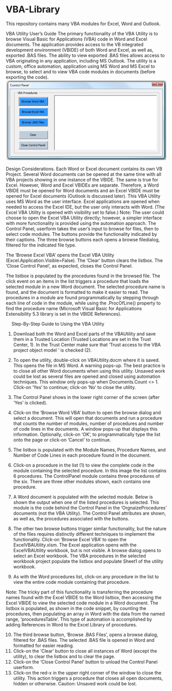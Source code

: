 # VBA-Library
This repository contains many VBA modules for Excel, Word and Outlook.

VBA Utility User’s Guide
The primary functionality of the VBA Utility is to browse Visual Basic for Applications (VBA) code in Word and Excel documents. The application provides access to the VB integrated development environment (VBIDE) of both Word and Excel, as well as, exported .BAS files. The ability to view exported .BAS files allows access to VBA originating in any application, including MS Outlook.
The utility is a custom, office automation, application using MS Word and MS Excel to browse, to select and to view VBA code modules in documents (before exporting the code).
![Alt text](./images/ControlPanel.png?raw=true "ControlPanel")

Design Considerations.
Each Word or Excel document contains its own VB Project. Several Word documents can be opened at the same time with all VBA projects showing in one instance of the VBIDE. The same is true for Excel. However, Word and Excel VBIDEs are separate. Therefore, a Word VBIDE must be opened for Word documents and an Excel VBIDE must be opened for Excel documents (Outlook is discussed later). 
This VBA Utility uses MS Word as the user interface. Excel applications are opened when needed to access the Excel IDE, but the user only interacts with Word. (The Excel VBA Utility is opened with visibility set to false.)
Note:  The user could choose to open the Excel VBA Utility directly; however, a simpler interface with more functionality is provided using the automation approach.
The Control Panel, userform takes the user’s input to browse for files, then to select code modules. The buttons provide the functionality indicated by their captions. The three browse buttons each opens a browse filedialog, filtered for the indicated file type. 









The ‘Browse Excel VBA’ opens the Excel VBA Utility (Excel.Application.Visible=False). The ‘Clear’ button clears the listbox. The ‘Close Control Panel’, as expected, closes the Control Panel.






The listbox is populated by the procedures found in the browsed file. The click event on an items in the list triggers a procedure that loads the selected module in a new Word document. The selected procedure name is found, and the document is formatted to make it easier to read. The procedures in a module are found programmatically by stepping through each line of code in the module, while using the .ProcOfLine() property to find the procedure name (Microsoft Visual Basic for Applications Extensibility 5.3 library is set in the VBIDE References).







 
Step-By-Step Guide to Using the VBA Utility
1.	Download both the Word and Excel parts of the VBAUtility and save them in a Trusted Location (Trusted Locations are set in the Trust Center, 1). In the Trust Center make sure that ‘Trust access to the VBA project object model ‘ is checked (2).





2.	To open the utility, double-click on VBAUtility.docm where it is saved. This opens the file in MS Word. A warning pops-up. The best practice is to close all other Word documents when using this utility. Unsaved work could be lost as several files are opened and closed using automation techniques.  This window only pops-up when Documents.Count <> 1. Click-on ‘Yes’ to continue; click-on ‘No’ to close the utility.






3.	The Control Panel shows in the lower right corner of the screen (after ‘Yes’ is clicked).
4.	Click-on the ‘Browse Word VBA’ button to open the browse dialog and select a document. This will open that documents and run a procedure that counts the number of modules, number of procedures and number of code lines in the documents. A window pops-up that displays this information. Optionally, click-on ‘OK’, to programmatically type the list onto the page or click-on ‘Cancel’ to continue. 
5.	The listbox is populated with the Module Names, Procedure Names, and Number of Code Lines in each procedure found in the document.










6.	Click-on a procedure in the list (1) to view the complete code in the module containing the selected procedure. In this image the list contains 6 procedures. The ControlPanel module contains three procedures of the six. There are three other modules shown, each contains one procedure.
7.	A Word document is populated with the selected module. Below is shown the output when one of the listed procedures is selected. This module is the code behind the Control Panel  in the ‘OrgnaizeProcedures’ documents (not the VBA Utility). The Control Panel attributes are shown, as well as, the procedures associated with the buttons.










8.	The other two browse buttons trigger similar functionality, but the nature of the files requires distinctly different techniques to implement the functionality. Click-on ‘Browse Excel VBA’ to open the ExcelVBAUtility.xlsm. The Excel application opens with the ExcelVBAUtility workbook, but is not visible. A browse dialog opens to select an Excel workbook. The VBA procedures in the selected workbook project populate the listbox and populate Sheet1 of the utility workbook. 
9.	As with the Word procedures list, click-on any procedure in the list to view the entire code module containing that procedure. 

Note: The tricky part of this functionality is transferring the procedure names found with the Excel VBIDE to the Word listbox, then accessing the Excel VBIDE to view the selected code module in a Word document. The listbox is populated, as shown in the code snippet, by counting the procedures, then populating an array in Word with the data from the named range, ‘proceduresTable’. This type of automation is accomplished by adding References in Word to the Excel Library of procedures.








10.	The third browse button, ‘Browse .BAS Files’, opens a browse dialog, filtered for .BAS files. The selected .BAS file is opened in Word and formatted for easier reading.
11.	Click-on the ‘Clear’ button to close all instances of Word (except the utility), to clear the listbox and to clear the page.
12.	Click-on the ‘Close Control Panel’ button to unload the Control Panel userform.
13.	Click-on the red-x in the upper right corner of the window to close the utility. This action triggers a procedure that closes all open documents, hidden or otherwise.
Caution: Unsaved work could be lost.
